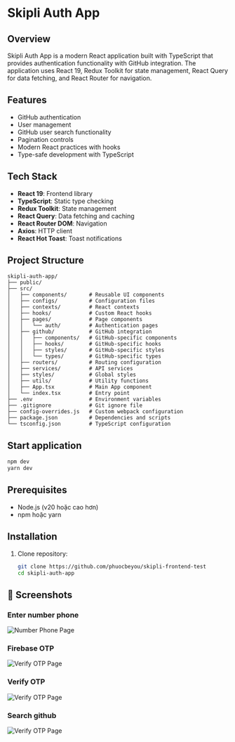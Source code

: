 # Skipli Auth App

## Overview

Skipli Auth App is a modern React application built with TypeScript that provides authentication functionality with GitHub integration. The application uses React 19, Redux Toolkit for state management, React Query for data fetching, and React Router for navigation.

## Features

- GitHub authentication
- User management
- GitHub user search functionality
- Pagination controls
- Modern React practices with hooks
- Type-safe development with TypeScript

## Tech Stack

- **React 19**: Frontend library
- **TypeScript**: Static type checking
- **Redux Toolkit**: State management
- **React Query**: Data fetching and caching
- **React Router DOM**: Navigation
- **Axios**: HTTP client
- **React Hot Toast**: Toast notifications

## Project Structure

```
skipli-auth-app/
├── public/
├── src/
│   ├── components/       # Reusable UI components
│   ├── configs/          # Configuration files
│   ├── contexts/         # React contexts
│   ├── hooks/            # Custom React hooks
│   ├── pages/            # Page components
│   │   └── auth/         # Authentication pages
│   ├── github/           # GitHub integration
│   │   ├── components/   # GitHub-specific components
│   │   ├── hooks/        # GitHub-specific hooks
│   │   ├── styles/       # GitHub-specific styles
│   │   └── types/        # GitHub-specific types
│   ├── routers/          # Routing configuration
│   ├── services/         # API services
│   ├── styles/           # Global styles
│   ├── utils/            # Utility functions
│   ├── App.tsx           # Main App component
│   └── index.tsx         # Entry point
├── .env                  # Environment variables
├── .gitignore            # Git ignore file
├── config-overrides.js   # Custom webpack configuration
├── package.json          # Dependencies and scripts
└── tsconfig.json         # TypeScript configuration
```

## Start application

```bash
npm dev
yarn dev
```
## Prerequisites

- Node.js (v20 hoặc cao hơn)
- npm hoặc yarn

## Installation

1. Clone repository:
   ```bash
   git clone https://github.com/phuocbeyou/skipli-frontend-test
   cd skipli-auth-app

## 📸 Screenshots

### Enter number phone
![Number Phone Page](./screenshots/step_1.jpg)

### Firebase OTP
![Verify OTP Page](./screenshots/step_2.jpg)

### Verify OTP
![Verify OTP Page](./screenshots/step_2.jpg)

### Search github
![Verify OTP Page](./screenshots/step_3.jpg)
